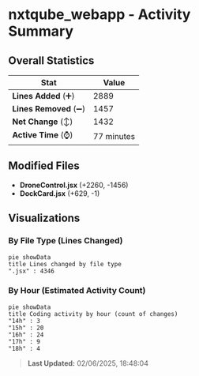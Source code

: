 # nxtqube_webapp - Activity Summary 

## Overall Statistics

| Stat                   | Value                                                             |
| ---------------------- | ----------------------------------------------------------------- |
| **Lines Added** (➕)   | 2889                                          |
| **Lines Removed** (➖) | 1457                                        |
| **Net Change** (↕)    | 1432                |
| **Active Time** (⌚)   | 77 minutes |


## Modified Files
- **DroneControl.jsx** (+2260, -1456)
- **DockCard.jsx** (+629, -1)

## Visualizations

### By File Type (Lines Changed)

```mermaid
pie showData
title Lines changed by file type
".jsx" : 4346
```

### By Hour (Estimated Activity Count)

```mermaid
pie showData
title Coding activity by hour (count of changes)
"14h" : 3
"15h" : 20
"16h" : 24
"17h" : 9
"18h" : 4
```


> **Last Updated:** 02/06/2025, 18:48:04